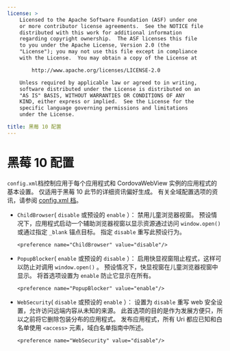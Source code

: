 ```yaml
---
license: >
    Licensed to the Apache Software Foundation (ASF) under one
    or more contributor license agreements.  See the NOTICE file
    distributed with this work for additional information
    regarding copyright ownership.  The ASF licenses this file
    to you under the Apache License, Version 2.0 (the
    "License"); you may not use this file except in compliance
    with the License.  You may obtain a copy of the License at

        http://www.apache.org/licenses/LICENSE-2.0

    Unless required by applicable law or agreed to in writing,
    software distributed under the License is distributed on an
    "AS IS" BASIS, WITHOUT WARRANTIES OR CONDITIONS OF ANY
    KIND, either express or implied.  See the License for the
    specific language governing permissions and limitations
    under the License.

title: 黑莓 10 配置
---
```


# 黑莓 10 配置

`config.xml`档控制应用于每个应用程式和 CordovaWebView 实例的应用程式的基本设置。 仅适用于黑莓 10 此节的详细资讯偏好生成。 有关全域配置选项的资讯，请参阅 [config.xml 档][1]。

 [1]: config_ref_index.md.html#The%20config.xml%20File

*   `ChildBrowser`( `disable` 或预设的 `enable` ）： 禁用儿童浏览器视窗。 预设情况下，应用程式启动一个辅助浏览器视窗以显示资源通过访问 `window.open()` 或通过指定 `_blank` 锚点目标。 指定 `disable` 重写此预设行为。
    
        <preference name="ChildBrowser" value="disable"/>
        

*   `PopupBlocker`( `enable` 或预设的 `disable` ）： 启用快显视窗阻止程式，这样可以防止对调用 `window.open()` 。 预设情况下，快显视窗在儿童浏览器视窗中显示。 将首选项设置为 `enable` 防止它显示在所有。
    
        <preference name="PopupBlocker" value="enable"/>
        

*   `WebSecurity`( `disable` 或预设的 `enable` ）： 设置为 `disable` 重写 web 安全设置，允许访问远端内容从未知的来源。 此首选项的目的是作为发展方便只，所以之前将它删除包装分布的应用程式。 发布应用程式，所有 Uri 都应已知和白名单使用 `<access>` 元素，域白名单指南中所述。
    
        <preference name="WebSecurity" value="disable"/>